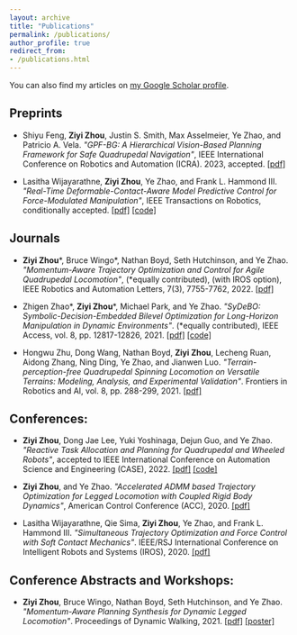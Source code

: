 ```yaml
---
layout: archive
title: "Publications"
permalink: /publications/
author_profile: true
redirect_from:
- /publications.html
---
```


You can also find my articles on [my Google Scholar profile](https://scholar.google.com/citations?user=cnitUIAAAAAJ&hl=en).

## Preprints
- Shiyu Feng, **Ziyi Zhou**, Justin S. Smith, Max Asselmeier, Ye Zhao, and Patricio A. Vela. *"GPF-BG: A Hierarchical Vision-Based Planning Framework for Safe Quadrupedal Navigation"*, IEEE International Conference on Robotics and Automation (ICRA). 2023, accepted.
[[pdf]](https://lab-idar.gatech.edu/wp-content/uploads/2023/02/pubQuadNav-ICRA-2023.pdf)

- Lasitha Wijayarathne, **Ziyi Zhou**, Ye Zhao, and Frank L. Hammond III. *"Real-Time Deformable-Contact-Aware Model Predictive Control for
Force-Modulated Manipulation"*, IEEE Transactions on Robotics, conditionally accepted.
[[pdf]](https://arxiv.org/pdf/2212.09234.pdf)
[[code]](https://github.com/lasithagt/admm)  


## Journals
- **Ziyi Zhou**\*, Bruce Wingo\*, Nathan Boyd, Seth Hutchinson, and Ye Zhao. *"Momentum-Aware Trajectory Optimization and Control for Agile Quadrupedal Locomotion"*, (*equally contributed), (with IROS option), IEEE Robotics and Automation Letters, 7(3), 7755-7762, 2022.
[[pdf]](https://arxiv.org/pdf/2203.01548.pdf)

- Zhigen Zhao\*, **Ziyi Zhou**\*, Michael Park, and Ye Zhao. *"SyDeBO: Symbolic-Decision-Embedded Bilevel Optimization for Long-Horizon Manipulation in Dynamic Environments"*. (*equally contributed), IEEE Access, vol. 8, pp. 12817-12826, 2021.
[[pdf]](https://ieeexplore.ieee.org/stamp/stamp.jsp?tp=&arnumber=9537786)
[[code]](https://github.com/GTLIDAR/tamp-manipulation)

- Hongwu Zhu, Dong Wang, Nathan Boyd, **Ziyi Zhou**, Lecheng Ruan, Aidong Zhang, Ning Ding, Ye Zhao, and Jianwen Luo. *"Terrain-perception-free Quadrupedal Spinning Locomotion on Versatile Terrains: Modeling, Analysis, and Experimental Validation"*. Frontiers in Robotics and AI, vol. 8, pp. 288-299, 2021.
[[pdf]](http://lab-idar.gatech.edu/wp-content/uploads/Publications/frobt-21-Quadruped_on_versatile_terrains.pdf)

## Conferences:
- **Ziyi Zhou**, Dong Jae Lee, Yuki Yoshinaga, Dejun Guo, and Ye Zhao. *"Reactive Task Allocation and Planning for Quadrupedal and Wheeled Robots"*, accepted to IEEE International Conference on Automation Science and Engineering (CASE), 2022.
[[pdf]](https://arxiv.org/pdf/2110.08436.pdf)
[[code]](https://github.com/GTLIDAR/ltl_multi_agent)

- **Ziyi Zhou**, and Ye Zhao. *"Accelerated ADMM based Trajectory Optimization for Legged Locomotion with Coupled Rigid Body Dynamics"*, American Control Conference (ACC), 2020.
[[pdf]](http://lab-idar.gatech.edu/wp-content/uploads/Publications/ACC2020_ADMM.pdf)

- Lasitha Wijayarathne, Qie Sima, **Ziyi Zhou**, Ye Zhao, and Frank L. Hammond III. *"Simultaneous Trajectory Optimization and Force Control with Soft Contact Mechanics"*. IEEE/RSJ International Conference on Intelligent Robots and Systems (IROS), 2020.
[[pdf]](http://lab-idar.gatech.edu/wp-content/uploads/Publications/IROS20_2301_FI.pdf)



## Conference Abstracts and Workshops:
- **Ziyi Zhou**, Bruce Wingo, Nathan Boyd, Seth Hutchinson, and Ye Zhao. *"Momentum-Aware Planning Synthesis for Dynamic Legged Locomotion"*. Proceedings of Dynamic Walking, 2021.
[[pdf]](http://lab-idar.gatech.edu/wp-content/uploads/Publications/DW2021_ADMM.pdf)
[[poster]](http://lab-idar.gatech.edu/wp-content/uploads/Publications/DW_ADMM-scaled.jpeg)